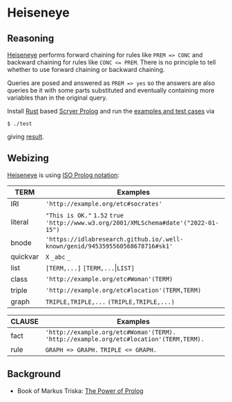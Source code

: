# Heiseneye

## Reasoning

[Heiseneye](https://github.com/IDLabResearch/Heiseneye) performs forward chaining for rules like `PREM => CONC` and backward chaining for rules like `CONC <= PREM`.
There is no principle to tell whether to use forward chaining or backward chaining.

Queries are posed and answered as `PREM => yes` so the answers are also queries be it with some parts
substituted and eventually containing more variables than in the original query.

Install [Rust](https://www.rust-lang.org/) based [Scryer Prolog](https://github.com/mthom/scryer-prolog#installing-scryer-prolog)
and run the [examples and test cases](./etc) via
```
$ ./test
```
giving [result](./result.pl).

## Webizing

[Heiseneye](https://github.com/IDLabResearch/Heiseneye) is using [ISO Prolog notation](https://en.wikipedia.org/wiki/Prolog#ISO_Prolog):

TERM     | Examples
---------|---------
IRI      | `'http://example.org/etc#socrates'`
literal  | `"This is OK."` `1.52` `true` `'http://www.w3.org/2001/XMLSchema#date'("2022-01-15")`
bnode    | `'https://idlabresearch.github.io/.well-known/genid/9453595560568678716#sk1'`
quickvar | `X` `_abc` `_`
list     | `[TERM,...]` `[TERM,...`&vert;`LIST]`
class    | `'http://example.org/etc#Woman'(TERM)`
triple   | `'http://example.org/etc#location'(TERM,TERM)`
graph    | `TRIPLE,TRIPLE,...` `(TRIPLE,TRIPLE,...)`

CLAUSE   | Examples
---------|---------
fact     | `'http://example.org/etc#Woman'(TERM).` `'http://example.org/etc#location'(TERM,TERM).`
rule     | `GRAPH => GRAPH.` `TRIPLE <= GRAPH.`

## Background

- Book of Markus Triska: [The Power of Prolog](https://www.metalevel.at/prolog)

